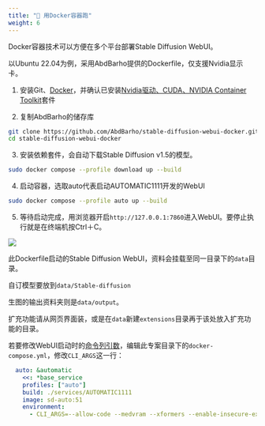 ```yaml
---
title: "🐳 用Docker容器跑"
weight: 6
---
```


Docker容器技术可以方便在多个平台部署Stable Diffusion WebUI。

以Ubuntu 22.04为例，采用AbdBarho提供的Dockerfile，仅支援Nvidia显示卡。

1. 安装Git、[Docker](https://docs.docker.com/engine/)，并确认已安装[Nvidia驱动、CUDA、NVIDIA Container Toolkit](https://ivonblog.com/posts/ubuntu-install-nvidia-drivers/)套件

2. 复制AbdBarho的储存库
```bash
git clone https://github.com/AbdBarho/stable-diffusion-webui-docker.git
cd stable-diffusion-webui-docker
```

3. 安装依赖套件，会自动下载Stable Diffusion v1.5的模型。
```bash
sudo docker compose --profile download up --build
```

4. 启动容器，选取auto代表启动AUTOMATIC1111开发的WebUI
```bash
sudo docker compose --profile auto up --build
```

5. 等待启动完成，用浏览器开启`http://127.0.0.1:7860`进入WebUI。要停止执行就是在终端机按Ctrl＋C。

![](../../../images/docker-installation-1.webp)

此Dockerfile启动的Stable Diffusion WebUI，资料会挂载至同一目录下的`data`目录。

自订模型要放到`data/Stable-diffusion`

生图的输出资料夹则是`data/output`。

扩充功能请从网页界面装，或是在`data`新建`extensions`目录再于该处放入扩充功能的目录。

若要修改WebUI启动时的[命令列引数](../installation/command-line-arguments-and-settings/)，编辑此专案目录下的`docker-compose.yml`，修改`CLI_ARGS`这一行：
```yaml
  auto: &automatic
    <<: *base_service
    profiles: ["auto"]
    build: ./services/AUTOMATIC1111
    image: sd-auto:51
    environment:
      - CLI_ARGS=--allow-code --medvram --xformers --enable-insecure-extension-access --api
```
